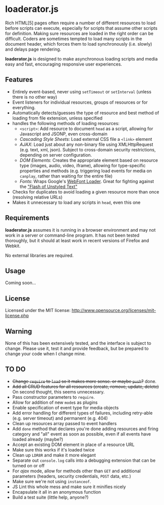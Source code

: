 loaderator.js
==============
Rich HTML[5] pages often require a number of different resources to load before scripts can execute, especially for scripts that assume other scripts for definition.  Making sure resources are loaded in the right order can be difficult. Coders are sometimes tempted to load many scripts in the document header, which forces them to load synchronously (i.e. slowly) and delays page rendering.

**loaderator.js** is designed to make asynchronous loading scripts and media easy and fast, encouraging responsive user experiences.

Features
--------
* Entirely event-based, never using `setTimeout` or `setInterval` (unless there is no other way)
* Event listeners for individual resources, groups of resources or for everything.
* Automatically detects/guesses the type of resource and best method of loading from file extension, unless specified
* handles the following methods of loading resources:
	- `<script>`: Add resource to document `head` as a script, allowing for Javascript and JSONP, even cross-domain
	- *Cascading Style Sheets*: Load external CSS file a `<link>` element
	- *AJAX*: Load just about any non-binary file using XMLHttpRequest (e.g. text, xml, json).  Subject to cross-domain security restrictions, depending on server configuration.
	- *DOM Elements*: Creates the appropriate element based on resource type (images, audio, video, iframe), allowing for type-specific properties and methods (e.g. triggering load events for media on `canplay`, rather than waiting for the entire file)
	- *Fonts*: Wraps Google's [WebFont Loader](http://code.google.com/apis/webfonts/docs/webfont_loader.html). Great for fighting against the ["Flash of Unstyled Text"](http://paulirish.com/2009/fighting-the-font-face-fout/ "Fighting the @font-face FOUT")
* Checks for duplicates to avoid loading a given resource more than once (resolving relative URLs)
* Makes it unnecessary to load any scripts in `head`, even this one

Requirements
-------------
**loaderator.js** assumes it is running in a browser environment and may not work in a server or command-line program.  It has not been tested thoroughly, but it should at least work in recent versions of Firefox and Webkit.

No external libraries are required.

Usage
--------
Coming soon...

License
-------
Licensed under the MIT license: <http://www.opensource.org/licenses/mit-license.php>

Warning
--------
None of this has been extensively tested, and the interface is subject to change.  Please use it, test it and provide feedback, but be prepared to change your code when I change mine.

TO DO
--------
* <del>Change `require` to `load` so it makes more sense. or maybe `push`?</del> done.
* <del>Add all CRUD features for all resources (create, remove, update, delete)</del> On second thought, this seems unnecessary.
* Pass constructor parameters to `require`.
* Allow for addition of new `mode`s as plugins
* Enable specification of event type for media objects
* Add error handling for different types of failures, including retry-able (e.g. server timeout) and permanent (e.g. 404)
* Clean up resources array passed to event handlers
* Add `done` method that declares you're done adding resources and firing category and "all" event as soon as possible, even if all events have loaded already (maybe?)
* Accept an existing DOM element in place of a resource URL
* Make sure this works if it's loaded twice
* Clean up `LDR8R` and make it more elegant
* Separate out `console.log` calls into a debugging extension that can be turned on or off
* For *ajax* mode, allow for methods other than `GET` and additional parameters (headers, security credentials, `POST` data, etc.)
* Make sure we're not using `instanceof`.
* JS Lint this whole mess and make sure it minifies nicely
* Encapsulate it all in an anonymous function
* Build a test suite (little help, anyone?)